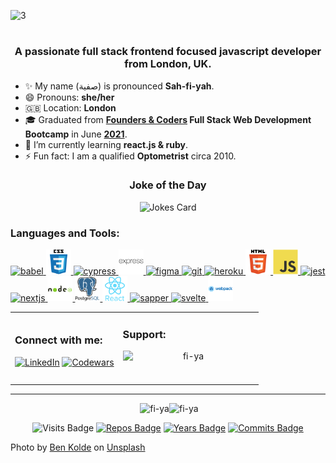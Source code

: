 <!-- ![Clean Work Place LinkedIn Banner](https://user-images.githubusercontent.com/69358550/131166313-e2350fa9-0202-41a9-a2b3-dc8e170e5722.png) -->
![3](https://user-images.githubusercontent.com/69358550/131169047-0e425e5e-8455-4ac8-88bf-78ce9d7a3f27.png)
<!-- ![Technology Quotation LinkedIn Banner (2)](https://user-images.githubusercontent.com/69358550/131167297-78a63362-5962-4fd7-b3e3-723e4fd2c329.png) -->
<!-- <h2 align="center">Hi 👋🏽, I'm Safia 👩🏽‍💻 </h2> -->
<h1></h1>
<h3 align="center">A passionate full stack frontend focused javascript developer from London, UK.</h3>

- ✨  My name (صفية) is pronounced **Sah-fi-yah**.
- 😄  Pronouns: **she/her**
- 🇬🇧  Location: **London** 
- 🎓  Graduated from **[Founders & Coders](https://www.foundersandcoders.com/) Full Stack Web Development Bootcamp** in June **[2021](https://github.com/fac21)**.
- 🌱  I’m currently learning **react.js & ruby**.
- ⚡ Fun fact: I am a qualified **Optometrist** circa 2010. 
<div align="center"> <h3 align="center">Joke of the Day</h3>
 
 ![Jokes Card](https://readme-jokes.vercel.app/api) 
 
</div>

### Languages and Tools:
<p align="left"> <a href="https://babeljs.io/" target="_blank"> <img src="https://www.vectorlogo.zone/logos/babeljs/babeljs-icon.svg" alt="babel" width="40" height="40"/> </a> <a href="https://www.w3schools.com/css/" target="_blank"> <img src="https://raw.githubusercontent.com/devicons/devicon/master/icons/css3/css3-original-wordmark.svg" alt="css3" width="40" height="40"/> </a> <a href="https://www.cypress.io" target="_blank"> <img src="https://raw.githubusercontent.com/simple-icons/simple-icons/6e46ec1fc23b60c8fd0d2f2ff46db82e16dbd75f/icons/cypress.svg" alt="cypress" width="40" height="40"/> </a> <a href="https://expressjs.com" target="_blank"> <img src="https://raw.githubusercontent.com/devicons/devicon/master/icons/express/express-original-wordmark.svg" alt="express" width="40" height="40"/> </a> <a href="https://www.figma.com/" target="_blank"> <img src="https://www.vectorlogo.zone/logos/figma/figma-icon.svg" alt="figma" width="40" height="40"/> </a> <a href="https://git-scm.com/" target="_blank"> <img src="https://www.vectorlogo.zone/logos/git-scm/git-scm-icon.svg" alt="git" width="40" height="40"/> </a> <a href="https://heroku.com" target="_blank"> <img src="https://www.vectorlogo.zone/logos/heroku/heroku-icon.svg" alt="heroku" width="40" height="40"/> </a> <a href="https://www.w3.org/html/" target="_blank"> <img src="https://raw.githubusercontent.com/devicons/devicon/master/icons/html5/html5-original-wordmark.svg" alt="html5" width="40" height="40"/> </a> <a href="https://developer.mozilla.org/en-US/docs/Web/JavaScript" target="_blank"> <img src="https://raw.githubusercontent.com/devicons/devicon/master/icons/javascript/javascript-original.svg" alt="javascript" width="40" height="40"/> </a> <a href="https://jestjs.io" target="_blank"> <img src="https://www.vectorlogo.zone/logos/jestjsio/jestjsio-icon.svg" alt="jest" width="40" height="40"/> </a> <a href="https://nextjs.org/" target="_blank"> <img src="https://cdn.worldvectorlogo.com/logos/nextjs-3.svg" alt="nextjs" width="40" height="40"/> </a> <a href="https://nodejs.org" target="_blank"> <img src="https://raw.githubusercontent.com/devicons/devicon/master/icons/nodejs/nodejs-original-wordmark.svg" alt="nodejs" width="40" height="40"/> </a> <a href="https://www.postgresql.org" target="_blank"> <img src="https://raw.githubusercontent.com/devicons/devicon/master/icons/postgresql/postgresql-original-wordmark.svg" alt="postgresql" width="40" height="40"/> </a> <a href="https://reactjs.org/" target="_blank"> <img src="https://raw.githubusercontent.com/devicons/devicon/master/icons/react/react-original-wordmark.svg" alt="react" width="40" height="40"/> </a> <a href="https://sapper.svelte.dev/" target="_blank"> <img src="https://raw.githubusercontent.com/bestofjs/bestofjs-webui/master/public/logos/sapper.svg" alt="sapper" width="40" height="40"/> </a> <a href="https://svelte.dev" target="_blank"> <img src="https://upload.wikimedia.org/wikipedia/commons/1/1b/Svelte_Logo.svg" alt="svelte" width="40" height="40"/> </a> <a href="https://webpack.js.org" target="_blank"> <img src="https://raw.githubusercontent.com/devicons/devicon/d00d0969292a6569d45b06d3f350f463a0107b0d/icons/webpack/webpack-original-wordmark.svg" alt="webpack" width="40" height="40"/> </a> </p>

<table>
 <tr>
  <td>
   <div align="center">
    <h3 align="left">Connect with me:</h3>
    
[![LinkedIn](https://img.shields.io/badge/LinkedIn-0077B5?style=plastic&logo=linkedin&logoColor=white)](https://www.linkedin.com/in/safia-ali/)
[![Codewars](https://www.codewars.com/users/Safia8/badges/micro)](https://www.codewars.com/users/Safia8) 
    
   </div>
  </td>
  
  <td>
   <div align="center">
    <h3 align="left">Support:</h3>
     <p><a href="https://www.buymeacoffee.com/fi-ya"> <img align="left" src="https://cdn.buymeacoffee.com/buttons/v2/default-yellow.png" height="50" width="210" alt="fi-ya" /></a>      </p>
    </div>
  </td>
 </tr>
</table>  

***

<p align="center">&nbsp;<img src="https://github-readme-stats.vercel.app/api/top-langs?username=fi-ya&show_icons=true&locale=en&layout=compact" alt="fi-ya" /><img width="360" src="https://github-readme-stats.vercel.app/api?username=fi-ya&show_icons=true&locale=en" alt="fi-ya" />
<!--  <img width="360" src="https://github-readme-streak-stats.herokuapp.com/?user=fi-ya&theme=dark" alt="fi-ya" /> -->
</p>

<!--  <p><img align="center" src="https://github-readme-streak-stats.herokuapp.com/?user=fi-ya&" alt="fi-ya" /></p> -->

<!--  <p align="center"> <img src="https://komarev.com/ghpvc/?username=fi-ya&label=Profile%20views&color=0e75b6&style=plastic" alt="fi-ya" /> </p> -->

<div align="center">
 
![Visits Badge](https://visitor-badge.glitch.me/badge?page_id=fi-ya.fi-ya) [![Repos Badge](https://badges.pufler.dev/repos/fi-ya)](https://badges.pufler.dev) [![Years Badge](https://badges.pufler.dev/years/fi-ya)](https://badges.pufler.dev) [![Commits Badge](https://badges.pufler.dev/commits/monthly/fi-ya)](https://badges.pufler.dev)

</div>

Photo by <a href="https://unsplash.com/@benkolde?utm_source=unsplash&utm_medium=referral&utm_content=creditCopyText">Ben Kolde</a> on <a href="https://unsplash.com/?utm_source=unsplash&utm_medium=referral&utm_content=creditCopyText">Unsplash</a>
  
<!--
**fi-ya/fi-ya** is a _special_ ✨ repository because its `README.md` (this file) appears on your GitHub profile.

- ✨  I'm Safia (Arabic: صفية, pronounced: Sah-fi-yah).
- 😄  Pronouns: she/her
- 🇬🇧  Location: London 
- 🔭  I graduated from Founders & Coders Full Stack Web Development Bootcamp in June 2021.
- 🌱  I’m currently learning react.js & ruby.
- ⚡ Fun fact: I am a qualified Optometrist circa 2010. 

#### Skills

Here are some ideas to get you started:

- 🔭 I’m currently working on ...
- 🌱 I’m currently learning ...
- 👯 I’m looking to collaborate on ...
- 🤔 I’m looking for help with ...
- 💬 Ask me about ...
- 📫 How to reach me: ...
- 😄 Pronouns: ...
- ⚡ Fun fact: ...
-->
